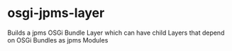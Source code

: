 # osgi-jpms-layer
Builds a jpms OSGi Bundle Layer which can have child Layers that depend on OSGi Bundles as jpms Modules
